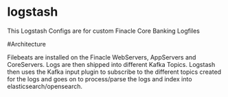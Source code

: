 # logstash

This Logstash Configs are for custom Finacle Core Banking Logfiles

#Architecture

Filebeats are installed on the Finacle WebServers, AppServers and CoreServers. Logs are then shipped into different Kafka Topics. Logstash then uses the Kafka input plugin to subscribe to the different topics created for the logs and goes on to process/parse the logs and index into elasticsearch/opensearch.
